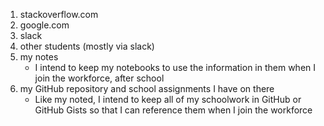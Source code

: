1. stackoverflow.com
1. google.com
1. slack
1. other students (mostly via slack)
1. my notes
   - I intend to keep my notebooks to use the information in them when I join the workforce, after school
1. my GitHub repository and school assignments I have on there
   - Like my noted, I intend to keep all of my schoolwork in GitHub or GitHub Gists so that I can reference them when I join the workforce
